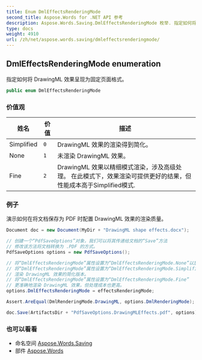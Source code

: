 ```yaml
---
title: Enum DmlEffectsRenderingMode
second_title: Aspose.Words for .NET API 参考
description: Aspose.Words.Saving.DmlEffectsRenderingMode 枚举. 指定如何将 DrawingML 效果呈现为固定页面格式
type: docs
weight: 4910
url: /zh/net/aspose.words.saving/dmleffectsrenderingmode/
---
```

## DmlEffectsRenderingMode enumeration

指定如何将 DrawingML 效果呈现为固定页面格式。

```csharp
public enum DmlEffectsRenderingMode
```

### 价值观

| 姓名 | 价值 | 描述 |
| --- | --- | --- |
| Simplified | `0` | DrawingML 效果的渲染得到简化。 |
| None | `1` | 未渲染 DrawingML 效果。 |
| Fine | `2` | DrawingML 效果以精细模式渲染，涉及高级处理。 在此模式下，效果渲染可提供更好的结果，但性能成本高于Simplified模式. |

### 例子

演示如何在将文档保存为 PDF 时配置 DrawingML 效果的渲染质量。

```csharp
Document doc = new Document(MyDir + "DrawingML shape effects.docx");

// 创建一个“PdfSaveOptions”对象，我们可以将其传递给文档的“Save”方法
// 修改该方法将文档转换为 .PDF 的方式。
PdfSaveOptions options = new PdfSaveOptions();

// 将“DmlEffectsRenderingMode”属性设置为“DmlEffectsRenderingMode.None”以放弃所有 DrawingML 效果。
// 将“DmlEffectsRenderingMode”属性设置为“DmlEffectsRenderingMode.Simplified”
// 渲染 DrawingML 效果的简化版本。
// 将“DmlEffectsRenderingMode”属性设置为“DmlEffectsRenderingMode.Fine”
// 更准确地渲染 DrawingML 效果，但处理成本也更高。
options.DmlEffectsRenderingMode = effectsRenderingMode;

Assert.AreEqual(DmlRenderingMode.DrawingML, options.DmlRenderingMode);

doc.Save(ArtifactsDir + "PdfSaveOptions.DrawingMLEffects.pdf", options);
```

### 也可以看看

* 命名空间 [Aspose.Words.Saving](../../aspose.words.saving/)
* 部件 [Aspose.Words](../../)


